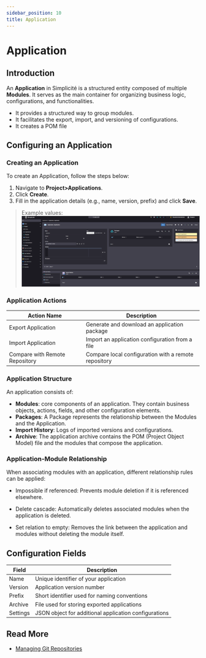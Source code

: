 ```yaml
---
sidebar_position: 10
title: Application
---
```


# Application

## Introduction

An **Application** in Simplicité is a structured entity composed of multiple **Modules**. It serves as the main container for organizing business logic, configurations, and functionalities.

- It provides a structured way to group modules.
- It facilitates the export, import, and versioning of configurations.
- It creates a POM file 

## Configuring an Application

### Creating an Application

To create an Application, follow the steps below:
1. Navigate to **Project>Applications**.
2. Click **Create**.
3. Fill in the application details (e.g., name, version, prefix) and click **Save**.

> Example values:
> ![](img/application/application.png)

### Application Actions

| Action Name | Description |
| ----- | ----------- |
| Export Application | Generate and download an application package |
| Import Application | Import an application configuration from a file |
| Compare with Remote Repository | Compare local configuration with a remote repository |

### Application Structure

An application consists of:
- **Modules**: core components of an application. They contain business objects, actions, fields, and other configuration elements.
- **Packages**: A Package represents the relationship between the Modules and the Application.
- **Import History**: Logs of imported versions and configurations.
- **Archive**: The application archive contains the POM (Project Object Model) file and the modules that compose the application.

### Application-Module Relationship

When associating modules with an application, different relationship rules can be applied:

- Impossible if referenced: Prevents module deletion if it is referenced elsewhere.

- Delete cascade: Automatically deletes associated modules when the application is deleted.

- Set relation to empty: Removes the link between the application and modules without deleting the module itself.  
  
## Configuration Fields

| Field | Description |
| ----- | ----------- |
| Name | Unique identifier of your application |
| Version | Application version number |
| Prefix | Short identifier used for naming conventions |
| Archive | File used for storing exported applications |
| Settings | JSON object for additional application configurations |

## Read More

- [Managing Git Repositories](/lesson/docs/integration/webservices/git-repositories)

